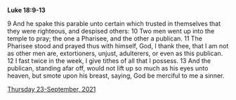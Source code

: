 **Luke 18:9-13**

9 And he spake this parable unto certain which trusted in themselves that they were righteous, and despised others: 10 Two men went up into the temple to pray; the one a Pharisee, and the other a publican. 11 The Pharisee stood and prayed thus with himself, God, I thank thee, that I am not as other men are, extortioners, unjust, adulterers, or even as this publican. 12 I fast twice in the week, I give tithes of all that I possess. 13 And the publican, standing afar off, would not lift up so much as his eyes unto heaven, but smote upon his breast, saying, God be merciful to me a sinner.

[Thursday 23-September, 2021](https://t.me/s/daily_scripture)
